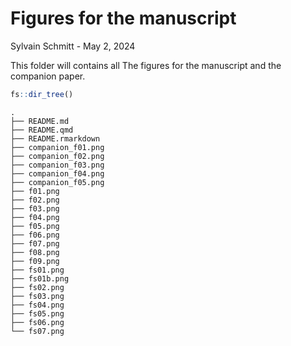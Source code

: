 # Figures for the manuscript
Sylvain Schmitt -
May 2, 2024

This folder will contains all The figures for the manuscript and the
companion paper.

``` r
fs::dir_tree()
```

    .
    ├── README.md
    ├── README.qmd
    ├── README.rmarkdown
    ├── companion_f01.png
    ├── companion_f02.png
    ├── companion_f03.png
    ├── companion_f04.png
    ├── companion_f05.png
    ├── f01.png
    ├── f02.png
    ├── f03.png
    ├── f04.png
    ├── f05.png
    ├── f06.png
    ├── f07.png
    ├── f08.png
    ├── f09.png
    ├── fs01.png
    ├── fs01b.png
    ├── fs02.png
    ├── fs03.png
    ├── fs04.png
    ├── fs05.png
    ├── fs06.png
    └── fs07.png
